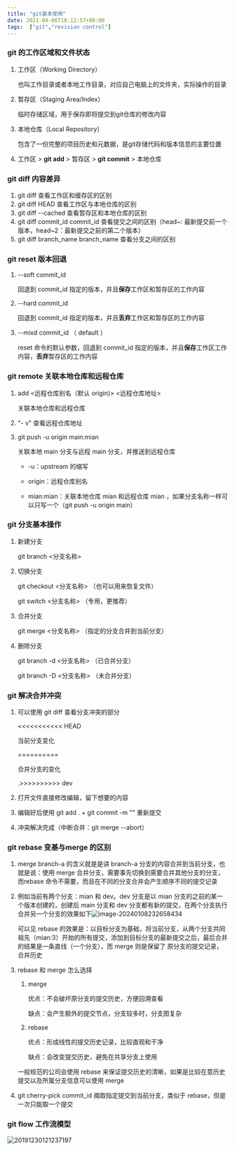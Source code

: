 ```yaml
---
title: "git基本使用"
date: 2021-04-06T18:12:57+08:00
tags:  ["git","revision control"]
---
```


### git 的工作区域和文件状态

1. 工作区（Working Directory）

   也叫工作目录或者本地工作目录，对应自己电脑上的文件夹，实际操作的目录 

2. 暂存区（Staging Area/Index）

   临时存储区域，用于保存即将提交到git仓库的修改内容

3. 本地仓库（Local Repository）

   包含了一份完整的项目历史和元数据，是git存储代码和版本信息的主要位置

4. 工作区   >   **git add**   >   暂存区   >   **git commit**  >  本地仓库



### git diff 内容差异

1. git diff 查看工作区和缓存区的区别
2. git diff HEAD 查看工作区与本地仓库的区别
3. git diff --cached 查看暂存区和本地仓库的区别
4. git diff  commit_id  commit_id 查看提交之间的区别（head~: 最新提交前一个版本，head~2：最新提交之前的第二个版本）
5. git diff  branch_name  branch_name  查看分支之间的区别



### git reset 版本回退

1. --soft  commit_id

   回退到 commit_id 指定的版本，并且**保存**工作区和暂存区的工作内容

2. --hard  commit_id

   回退到 commit_id 指定的版本，并且**丢弃**工作区和暂存区的工作内容

3. --mixd  commit_id （ default ）

   reset 命令的默认参数，回退到 commit_id 指定的版本，并且**保存**工作区工作内容，**丢弃**暂存区的工作内容 



### git remote 关联本地仓库和远程仓库

1. add <远程仓库别名（默认 origin)>  <远程仓库地址>

   关联本地仓库和远程仓库

2. "- v" 查看远程仓库地址

3. git push -u origin main:mian

   关联本地 main 分支与远程 main 分支，并推送到远程仓库

   + -u：upstream 的缩写

   + origin：远程仓库别名

   + mian:mian：关联本地仓库 mian 和远程仓库 mian ，如果分支名称一样可以只写一个（git push -u origin main）



### git 分支基本操作

1. 新建分支

   git branch <分支名称>

2. 切换分支

   git checkout <分支名称>  （也可以用来恢复文件）

   git switch <分支名称> （专用，更推荐）

3. 合并分支

   git merge <分支名称>  （指定的分支合并到当前分支）

4. 删除分支

   git branch -d <分支名称>  （已合并分支）

   git branch -D <分支名称>  （未合并分支）



### git 解决合并冲突

1. 可以使用 git diff 查看分支冲突的部分

   <<<<<<<<<<< HEAD

   当前分支变化

   ==========

   合并分支的变化

   .>>>>>>>>>> dev

2. 打开文件直接修改编辑，留下想要的内容

3. 编辑好后使用 git add . + git commit -m "" 重新提交

4. 冲突解决完成（中断合并：git merge --abort）



### git rebase 变基与merge 的区别

1. merge branch-a 的含义就是是讲 branch-a 分支的内容合并到当前分支，也就是说：使用 merge 合并分支，需要事先切换到需要合并其他分支的分支，而rebase 命令不需要，而且在不同的分支合并会产生顺序不同的提交记录

2. 例如当前有两个分支：mian 和 dev。dev 分支是以   mian 分支的之前的某一个版本创建的，创建后 main  分支和 dev 分支都有新的提交，在两个分支执行合并另一个分支的效果如下![image-20240108232658434](https://cloud.compassak.top/s/8e5JKBJtbLd5E65/preview)

   可以见 rebase 的效果是：以目标分支为基础，将当前分支，从两个分支共同祖先（mian:3）开始的所有提交，添加到目标分支的最新提交之后，最后合并的结果是一条直线（一个分支），而 merge 则是保留了 原分支的提交记录，合并历史

3. rebase 和 merge 怎么选择

   1. merge

      优点：不会破坏原分支的提交历史，方便回溯查看

      缺点：会产生额外的提交节点，分支较多时，分支图复杂

   2. rebase

      优点：形成线性的提交历史记录，比较直观和干净

      缺点：会改变提交历史，避免在共享分支上使用

   一般规范的公司会使用 rebase 来保证提交历史的清晰，如果是比较在意历史提交以及所属分支信息可以使用 merge

4. git cherry-pick commit_id 摘取指定提交到当前分支，类似于 rebase，但是一次只能取一个提交



### git flow 工作流模型

![20191230121237197](https://cloud.compassak.top/s/AybCJZ5DKRMb4DM/preview)